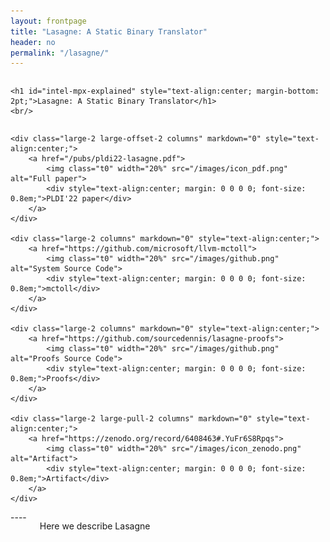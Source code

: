 ```yaml
---
layout: frontpage
title: "Lasagne: A Static Binary Translator"
header: no
permalink: "/lasagne/"
---
```


<div class="row">
<div class="columns" markdown="0">
    
    <h1 id="intel-mpx-explained" style="text-align:center; margin-bottom: 2pt;">Lasagne: A Static Binary Translator</h1>
    <br/>

</div><!-- /.large-6.columns -->
</div><!-- /.row 1 -->

<div class="row" style="margin: 0 0 0 0;">
     
    
    <div class="large-2 large-offset-2 columns" markdown="0" style="text-align:center;">
        <a href="/pubs/pldi22-lasagne.pdf">
            <img class="t0" width="20%" src="/images/icon_pdf.png" alt="Full paper">
            <div style="text-align:center; margin: 0 0 0 0; font-size: 0.8em;">PLDI'22 paper</div>
        </a>
    </div>
  
    <div class="large-2 columns" markdown="0" style="text-align:center;">
        <a href="https://github.com/microsoft/llvm-mctoll">
            <img class="t0" width="20%" src="/images/github.png" alt="System Source Code">
            <div style="text-align:center; margin: 0 0 0 0; font-size: 0.8em;">mctoll</div>
        </a>
    </div>
  
    <div class="large-2 columns" markdown="0" style="text-align:center;">
        <a href="https://github.com/sourcedennis/lasagne-proofs">
            <img class="t0" width="20%" src="/images/github.png" alt="Proofs Source Code">
            <div style="text-align:center; margin: 0 0 0 0; font-size: 0.8em;">Proofs</div>
        </a>
    </div>

    <div class="large-2 large-pull-2 columns" markdown="0" style="text-align:center;">
        <a href="https://zenodo.org/record/6408463#.YuFr6S8Rpqs">
            <img class="t0" width="20%" src="/images/icon_zenodo.png" alt="Artifact">
            <div style="text-align:center; margin: 0 0 0 0; font-size: 0.8em;">Artifact</div>
        </a>
    </div>
   

</div>

<div class="row">
<div class="medium-12 columns" markdown="1">
----

Here we describe Lasagne
